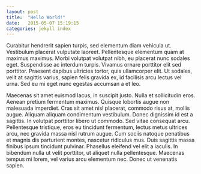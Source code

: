 ```yaml
---
layout: post
title:  "Hello World!"
date:   2015-05-07 15:19:15
categories: jekyll index
---
```

Curabitur hendrerit sapien turpis, sed elementum diam vehicula ut. Vestibulum placerat vulputate laoreet. Pellentesque elementum quam at maximus maximus. Morbi volutpat volutpat nibh, eu placerat nunc sodales eget. Suspendisse ac interdum turpis. Vivamus ornare porttitor elit sed porttitor. Praesent dapibus ultricies tortor, quis ullamcorper elit. Ut sodales, velit at sagittis varius, sapien felis gravida ex, id facilisis arcu lectus vel urna. Sed eu mi eget nunc egestas accumsan a et leo.

<!--more-->

Maecenas sit amet euismod lacus, in suscipit justo. Nulla et sollicitudin eros. Aenean pretium fermentum maximus. Quisque lobortis augue non malesuada imperdiet. Cras sit amet nisl placerat, commodo risus at, mollis augue. Aliquam aliquam condimentum vestibulum. Donec dignissim id est a sagittis. In volutpat porttitor libero ut commodo. Sed vitae consequat arcu. Pellentesque tristique, eros eu tincidunt fermentum, lectus metus ultrices arcu, nec gravida massa nisl rutrum augue. Cum sociis natoque penatibus et magnis dis parturient montes, nascetur ridiculus mus. Duis sagittis massa finibus ipsum tincidunt pulvinar. Phasellus eleifend vel elit a iaculis. In bibendum nulla ut velit porttitor, ut aliquet nulla pellentesque. Maecenas tempus mi lorem, vel varius arcu elementum nec. Donec ut venenatis sapien. 
